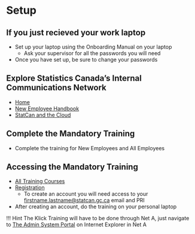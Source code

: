 # Setup

## If you just recieved your work laptop

- Set up your laptop using the Onboarding Manual on your laptop
  - Ask your supervisor for all the passwords you will need
- Once you have set up, be sure to change your passwords

## Explore Statistics Canada’s Internal Communications Network

- [Home](https://icn-rci.statcan.ca)
- [New Employee Handbook](https://icn-rci.statcan.ca/24/24g/24g_000-eng.html)
- [StatCan and the Cloud](https://icn-rci.statcan.ca/07/0706/0706_070-eng.html)

## Complete the Mandatory Training

- Complete the training for New Employees and All Employees

## Accessing the Mandatory Training

- [All Training Courses](https://icn-rci.statcan.ca/07/07m/07m08/07m08_007-eng.html)
- [Registration](https://idp.csps-efpc.gc.ca/idp/RegistrationUtilities)
  - To create an account you will need access to your
    firstname.lastname@statcan.gc.ca email and PRI
- After creating an account, do the training on your personal laptop

<!--prettier-ignore-->
!!! Hint 
    The Klick Training will have to be done through Net A, just navigate to [The Admin System Portal](http://adminsystemportal) on Internet Explorer in Net A
